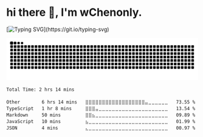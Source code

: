 # hi there 👋, I'm wChenonly.

[![Typing SVG](https://readme-typing-svg.demolab.com?font=Hermit&weight=600&size=26&pause=1000&center=true&vCenter=true&multiline=true&random=false&width=700&lines=my+wife+is+chensiwen%EF%BC%8C+A+very+lovely+girl.)](https://git.io/typing-svg)

<picture>
  <source media="(prefers-color-scheme: dark)" srcset="https://raw.githubusercontent.com/wChenonly/wChenonly/output/github-snake-dark.svg">
  <source media="(prefers-color-scheme: light)" srcset="https://raw.githubusercontent.com/wChenonly/wChenonly/output/github-snake.svg">
  <img alt="github contribution grid snake animation" src="https://raw.githubusercontent.com/wChenonly/wChenonly/output/github-snake.svg">
</picture>

<!--START_SECTION:waka-->

```txt
Total Time: 2 hrs 14 mins

Other        6 hrs 14 mins   ⣿⣿⣿⣿⣿⣿⣿⣿⣿⣿⣿⣿⣿⣿⣿⣿⣿⣿⣤⣀⣀⣀⣀⣀⣀   73.55 %
TypeScript   1 hr 8 mins     ⣿⣿⣿⣤⣀⣀⣀⣀⣀⣀⣀⣀⣀⣀⣀⣀⣀⣀⣀⣀⣀⣀⣀⣀⣀   13.54 %
Markdown     50 mins         ⣿⣿⣦⣀⣀⣀⣀⣀⣀⣀⣀⣀⣀⣀⣀⣀⣀⣀⣀⣀⣀⣀⣀⣀⣀   09.89 %
JavaScript   10 mins         ⣦⣀⣀⣀⣀⣀⣀⣀⣀⣀⣀⣀⣀⣀⣀⣀⣀⣀⣀⣀⣀⣀⣀⣀⣀   01.99 %
JSON         4 mins          ⣄⣀⣀⣀⣀⣀⣀⣀⣀⣀⣀⣀⣀⣀⣀⣀⣀⣀⣀⣀⣀⣀⣀⣀⣀   00.97 %
```

<!--END_SECTION:waka-->

